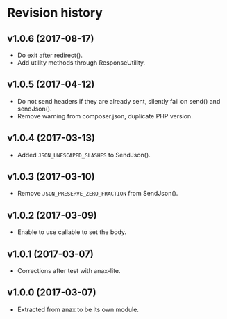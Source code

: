 Revision history
=================================

v1.0.6 (2017-08-17)
---------------------------------

* Do exit after redirect().
* Add utility methods through ResponseUtility.


v1.0.5 (2017-04-12)
---------------------------------

* Do not send headers if they are already sent, silently fail on send() and sendJson().
* Remove warning from composer.json, duplicate PHP version.


v1.0.4 (2017-03-13)
---------------------------------

* Added `JSON_UNESCAPED_SLASHES` to SendJson().


v1.0.3 (2017-03-10)
---------------------------------

* Remove `JSON_PRESERVE_ZERO_FRACTION` from SendJson().


v1.0.2 (2017-03-09)
---------------------------------

* Enable to use callable to set the body.


v1.0.1 (2017-03-07)
---------------------------------

* Corrections after test with anax-lite.


v1.0.0 (2017-03-07)
---------------------------------

* Extracted from anax to be its own module.
